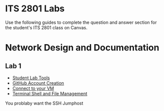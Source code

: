 # ITS 2801 Labs
Use the following guides to complete the question and answer section for the student's ITS 2801 class on Canvas.

# Network Design and Documentation

## Lab 1
- [ Student Lab Tools](../tasks/Task-Student-Lab-Tools.md)
- [GitHub Account Creation](../tasks/Task-GitHub-Account-Creation.md)
- [Connect to your VM](../tasks/Task-Connect-to-GNS3-VM.md)
- [Terminal Shell and File Management](../tasks/Task-Terminal-Shell-and-File-Management.md)

You problaby want the SSH Jumphost
